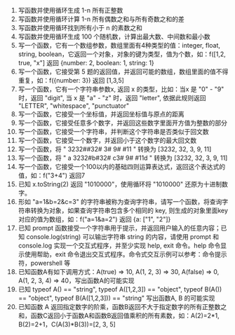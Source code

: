 1. 写函数并使用循环生成 1-n 所有正整数
2. 写函数并使用循环计算 1-n 所有偶数之和与所有奇数之和的差
3. 写函数并使用循环找到所有小于 n 的素数之和
4. 写函数并使用循环生成 100 个随机数，计算出最大数、中间数和最小数
5. 写一个函数，它有一个数组参数，数组里面有4种类型的值：integer, float, string, boolean，它返回一个对象，对象的键为类型，值为个数，如：f([1,2, true, "x"] 返回 {number: 2, boolean: 1, string: 1}
6. 写一个函数，它接受第 5 题的返回值，并返回可能的数组，数组里面的值不得重复，如：f({number: 3}) 返回 [1,3,5]
7. 写一个函数，它有一个字符串参数x, 返回 x 的类型，比如：当x 是 "0" - "9" 时，返回 "digit", 当 x 是 "a" - "z" 时，返回 "letter", 依据此规则返回 "LETTER", "whitespace", "punctuator"
8. 写一个函数，它接受一个坐标值，并返回坐标值与原点的距离
9. 写一个函数，它接受任意多个数字，并返回这些数字里面开方值为整数的部分
10. 写一个函数，它接受一个字符串，并判断这个字符串是否类似于回文数
11. 写一个函数，它接受一个数字，并返回小于这个数字的最大回文数
12. 写一个函数，将 "  3232##32# 3# 9# #11  "  转换为 [3232, 32, 3, 9, 11]
13. 写一个函数，将 " a 3232#b#32# c3# 9# #11d  "  转换为 [3232, 32, 3, 9, 11]
14. 写一个函数，它接受一个100以内的基础四则运算表达式，返回这个表达式的值，如：f("3+4") 返回7
15. 已知  x.toString(2) 返回 "1010000"，使用循环将 "1010000" 还原为十进制数字。
16. 形如 "a=1&b=2&c=3" 的字符串被称为查询字符串，请写一个函数，将查询字符串转换为对象，如果查询字符串包含多个相同的 key, 则生成的对象里面key对应的值为数组，如：f("a=1&a=2") 返回 {a: ["1", "2"]}
17. 已知 prompt 函数接受一个字符串用于提示，并返回用户输入的任意内容；已知 console.log(string) 可以输出字符串 string 的内容，请使用 prompt 和 console.log 实现一个交互式程序，并至少实现 help, exit 命令。help 命令显示使用帮助，exit 命令退出交互式程序。命令式交互示例可以参考：命令提示符，powershell 等
18. 已知函数A有如下调用方式：A(true) => 10, A(1, 2, 3) => 30, A(false) => 0, A(1, 2, 3, 4) => 40，写出函数A的可能实现
19. 已知 typeof A() == "string", typeof A([1,2,3]) == "object", typeof B(A()) == "object", typeof B(A([1,2,3])) == "string" 写出函数A, B 的可能实现
20. 已知函数 A 返回指定数字的阶乘，函数B返回不大于指定数字的所有正整数之和，函数C返回小于函数A和函数B返回值乘积的所有素数，如：A(2)=2*1, B(2)=2+1，C(A(3)*B(3))=[2, 3, 5]
